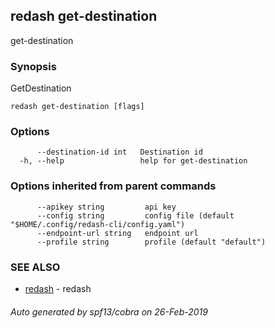 ## redash get-destination

get-destination

### Synopsis

GetDestination

```
redash get-destination [flags]
```

### Options

```
      --destination-id int   Destination id
  -h, --help                 help for get-destination
```

### Options inherited from parent commands

```
      --apikey string         api key
      --config string         config file (default "$HOME/.config/redash-cli/config.yaml")
      --endpoint-url string   endpoint url
      --profile string        profile (default "default")
```

### SEE ALSO

* [redash](redash.md)	 - redash

###### Auto generated by spf13/cobra on 26-Feb-2019
